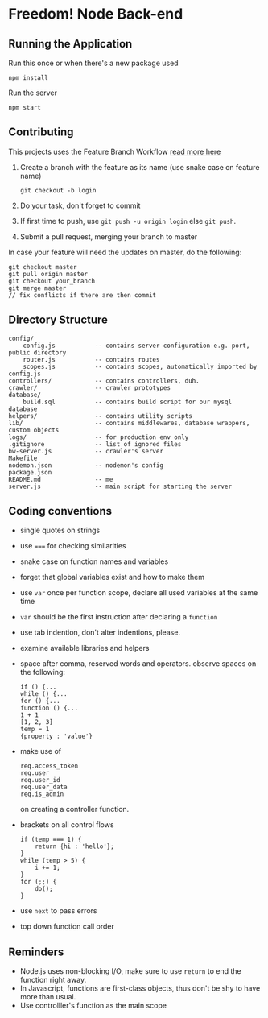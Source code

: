 Freedom! Node Back-end
====================

Running the Application
---------------------

Run this once or when there's a new package used
<!-- language:console -->

	npm install

Run the server
<!-- language:console -->

	npm start



Contributing
---------------------

This projects uses the Feature Branch Workflow
[read more here](https://www.atlassian.com/git/workflows#!workflow-feature-branch)

1. Create a branch with the feature as its name (use snake case on feature name)

	`git checkout -b login`
2. Do your task, don't forget to commit
3. If first time to push, use `git push -u origin login` else `git push`.
4. Submit a pull request, merging your branch to master

In case your feature will need the updates on master, do the following:

<!-- language:console -->

	git checkout master
	git pull origin master
	git checkout your_branch
	git merge master
	// fix conflicts if there are then commit



Directory Structure
---------------------

<!-- language:console -->

	config/
		config.js			-- contains server configuration e.g. port, public directory
		router.js			-- contains routes
		scopes.js			-- contains scopes, automatically imported by config.js
	controllers/			-- contains controllers, duh.
	crawler/				-- crawler prototypes
	database/
		build.sql			-- contains build script for our mysql database
	helpers/				-- contains utility scripts
	lib/					-- contains middlewares, database wrappers, custom objects
	logs/					-- for production env only
	.gitignore				-- list of ignored files
	bw-server.js			-- crawler's server
	Makefile
	nodemon.json			-- nodemon's config
	package.json
	README.md				-- me
	server.js				-- main script for starting the server


Coding conventions
---------------------

  * single quotes on strings
  * use `===` for checking similarities
  * snake case on function names and variables
  * forget that global variables exist and how to make them
  * use `var` once per function scope, declare all used variables at the same time
  * `var` should be the first instruction after declaring a `function`
  * use tab indention, don't alter indentions, please.
  * examine available libraries and helpers
  * space after comma, reserved words and operators. observe spaces on the following:

	<!-- language:console -->

		if () {...
		while () {...
		for () {...
		function () {...
		1 + 1
		[1, 2, 3]
		temp = 1
		{property : 'value'}
  * make use of

		req.access_token
		req.user
		req.user_id
		req.user_data
		req.is_admin
	on creating a controller function.

  * brackets on all control flows

		if (temp === 1) {
			return {hi : 'hello'};
		}
		while (temp > 5) {
			i += 1;
		}
		for (;;) {
			do();
		}
  * use `next` to pass errors
  * top down function call order


Reminders
---------------------
  * Node.js uses non-blocking I/O, make sure to use `return` to end the function right away.
  * In Javascript, functions are first-class objects, thus don't be shy to have more than usual.
  * Use controlller's function as the main scope
